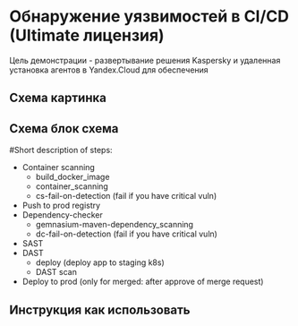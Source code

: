 # Обнаружение уязвимостей в CI/CD (Ultimate лицензия)
Цель демонстрации - развертывание решения Kaspersky и удаленная установка агентов в Yandex.Cloud для обеспечения 

## Схема картинка

## Схема блок схема
#Short description of steps:
- Container scanning
    - build_docker_image 
    - container_scanning
    - cs-fail-on-detection (fail if you have critical vuln)
- Push to prod registry
- Dependency-checker
    - gemnasium-maven-dependency_scanning
    - dc-fail-on-detection (fail if you have critical vuln)
- SAST
- DAST
    - deploy (deploy app to staging k8s)
    - DAST scan
- Deploy to prod (only for merged: after approve of merge request)

## Инструкция как использовать